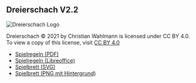 ## Dreierschach V2.2

![Dreierschach Logo](/dreierschach/images/board_ingame.jpg "Dreierschach Logo")

Dreierschach © 2021 by Christian Wahlmann is licensed under CC BY 4.0. To view a copy of this license, visit [CC BY 4.0](http://creativecommons.org/licenses/by/4.0/ "CC BY 4.0")

- [Spielregeln (PDF)](/dreierschach/doc/Dreierschach_2.2_Regeln.pdf "Spielregeln (PDF)")
- [Spielregeln (Libreoffice)](/dreierschach/doc/Dreierschach_2.2_Regeln.odt "Spielregeln (Libreoffice)")
- [Spielbrett (SVG)](/dreierschach/images/board.svg "Spielbrett (SVG)")
- [Spielbrett (PNG mit Hintergrund)](/dreierschach/images/board.png "Spielbrett (PNG mit Hintergrund)")
